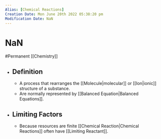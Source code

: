 ```yaml
---
Alias: [Chemical Reactions]
Creation Date: Mon June 20th 2022 05:38:20 pm 
Modification Date: NaN
---
```

# NaN
#Permanent [[Chemistry]]

- ## Definition
	- A process that rearranges the [[Molecule|molecular]] or [[Ion|ionic]] structure of a substance.
	- Are normally represented by [[Balanced Equation|Balanced Equations]].
- ## Limiting Factors
	- Because resources are finite [[Chemical Reaction|Chemical Reactions]] often have [[Limiting Reactant]].